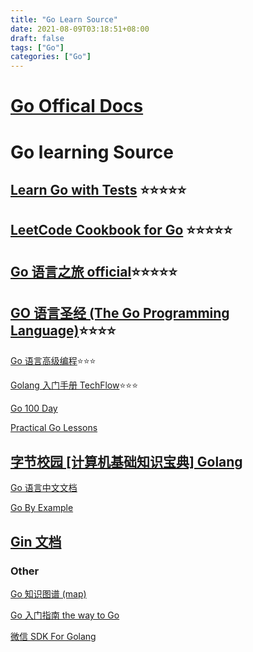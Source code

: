 ```yaml
---
title: "Go Learn Source"
date: 2021-08-09T03:18:51+08:00
draft: false
tags: ["Go"]
categories: ["Go"]
---
```

# [Go Offical Docs](https://golang.org/doc/)
# Go learning Source

## [Learn Go with Tests](https://studygolang.gitbook.io/learn-go-with-tests/) ⭐⭐⭐⭐⭐

## [LeetCode Cookbook for Go](https://books.halfrost.com/leetcode/) ⭐⭐⭐⭐⭐

## [Go 语言之旅 official](https://tour.go-zh.org/list)⭐⭐⭐⭐⭐

## [GO 语言圣经 (The Go Programming Language)](https://books.studygolang.com/gopl-zh/)⭐⭐⭐⭐

[Go 语言高级编程](https://chai2010.cn/advanced-go-programming-book/)⭐⭐⭐

[Golang 入门手册 TechFlow](https://cdn.staticaly.com/gh/Mo3et/Monet-Blog/main/content/golang_TechFlow.pdf)⭐⭐⭐

<!-- [Golang入门手册](../golang_TechFlow.pdf) -->

[Go 100 Day](https://github.com/rubyhan1314/Golang-100-Days)

[Practical Go Lessons](https://www.practical-go-lessons.com/)
## [字节校园 [计算机基础知识宝典] Golang](https://bytedancecampus1.feishu.cn/docs/doccnqlspnrKTpbuWAToWMuEaPd#BPE5K5)

[Go 语言中文文档](http://topgoer.com/)

[Go By Example](https://gobyexample.com/)

## [Gin 文档](https://gin-gonic.com/zh-cn/docs/)

### Other
[Go 知识图谱 (map)](https://www.processon.com/view/link/5a9ba4c8e4b0a9d22eb3bdf0#map)

[Go 入门指南 the way to Go](http://books.studygolang.com/the-way-to-go_ZH_CN/)


[微信 SDK For Golang](http://www.topgoer.cn/docs/gowechat/gowechat-1cb49i4ees248)
